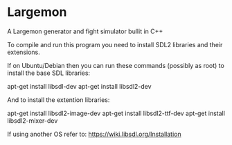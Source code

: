 # Largemon
A Largemon generator and fight simulator bullit in C++

To compile and run this program you need to install SDL2 libraries and their extensions.

If on Ubuntu/Debian then you can run these commands (possibly as root) to install the base SDL libraries:

apt-get install libsdl-dev
apt-get install libsdl2-dev

And to install the extention libraries:

apt-get install libsdl2-image-dev
apt-get install libsdl2-ttf-dev
apt-get install libsdl2-mixer-dev

If using another OS refer to: https://wiki.libsdl.org/Installation
